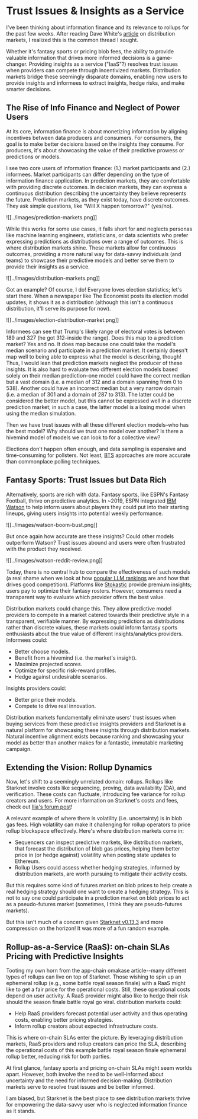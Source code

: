 # Trust Issues & Insights as a Service

I've been thinking about information finance and its relevance to rollups for the past few weeks. After reading Dave White's [article](https://www.paradigm.xyz/2024/12/distribution-markets) on distribution markets, I realized this is the common thread I sought.

Whether it's fantasy sports or pricing blob fees, the ability to provide valuable information that drives more informed decisions is a game-changer. Providing insights as a service ("IaaS"?) resolves trust issues when providers can compete through incentivized markets. Distribution markets bridge these seemingly disparate domains, enabling new users to provide insights and informees to extract insights, hedge risks, and make smarter decisions.

## The Rise of Info Finance and Neglect of Power Users

At its core, information finance is about monetizing information by aligning incentives between data producers and consumers. For consumers, the goal is to make better decisions based on the insights they consume. For producers, it's about showcasing the value of their predictive prowess or predictions or models.

I see two core users of information finance: (1.) market participants and (2.) informees. Market participants can differ depending on the type of information finance application. In prediction markets, they are comfortable with providing discrete outcomes. In decision markets, they can express a continuous distribution describing the uncertainty they believe represents the future. Prediction markets, as they exist today, have discrete outcomes. They ask simple questions, like "Will X happen tomorrow?" (yes/no).

![[../images/prediction-markets.png]]


While this works for some use cases, it falls short for and neglects personas like machine learning engineers, statisticians, or data scientists who prefer expressing predictions as distributions over a range of outcomes. This is where distribution markets shine. These markets allow for continuous outcomes, providing a more natural way for data-savvy individuals (and teams) to showcase their predictive models and better serve them to provide their insights as a service.

![[../images/distribution-markets.png]]

Got an example? Of course, I do! Everyone loves election statistics; let's start there. When a newspaper like The Economist posts its election model updates, it shows it as a distribution (although this isn't a continuous distribution, it'll serve its purpose for now).

![[../images/election-distribution-market.png]]

Informees can see that Trump's likely range of electoral votes is between 189 and 327 (he got 312–inside the range). Does this map to a prediction market? Yes and no. It does map because one could take the model's median scenario and participate in a prediction market. It certainly doesn't map well to being able to express what the model is describing, though! Thus, I would lean that prediction markets neglect the producer of these insights. It is also hard to evaluate two different election models based solely on their median prediction–one model could have the correct median but a vast domain (i.e. a median of 312 and a domain spanning from 0 to 538). Another could have an incorrect median but a very narrow domain (i.e. a median of 301 and a domain of 287 to 313). The latter could be considered the better model, but this cannot be expressed well in a discrete prediction market; in such a case, the latter model is a losing model when using the median simulation.

Then we have trust issues with all these different election models–who has the best model? Why should we trust one model over another? Is there a hivemind model of models we can look to for a collective view?

Elections don't happen often enough, and data sampling is expensive and time-consuming for pollsters. Not least, [BTS](https://x.com/C1aranMurray/status/1854292152689262703) approaches are more accurate than commonplace polling techniques.

## Fantasy Sports: Trust Issues but Data Rich

Alternatively, sports are rich with data. Fantasy sports, like ESPN's Fantasy Football, thrive on predictive analytics. In ~2019, ESPN integrated [IBM Watson](https://developer.ibm.com/articles/player-insights-with-watson/) to help inform users about players they could put into their starting lineups, giving users insights into potential weekly performance.

![[../images/watson-boom-bust.png]]

But once again how accurate are these insights? Could other models outperform Watson? Trust issues abound and users were often frustrated with the product they received.

![[../images/watson-reddit-review.png]]

Today, there is no central hub to compare the effectiveness of such models (a real shame when we look at how [popular LLM rankings](https://openrouter.ai/rankings) are and how that drives good competition). Platforms like [Stokastic](https://www.stokastic.com/join/?gad_source=1&gclid=Cj0KCQiAsOq6BhDuARIsAGQ4-zjs9VuY1C_t09PHqFTngUsZ7KchF8IroILW-ric5M_iqxbWL6DOMiUaAkf2EALw_wcB) provide premium insights; users pay to optimize their fantasy rosters. However, consumers need a transparent way to evaluate which provider offers the best value.

Distribution markets could change this. They allow predictive model providers to compete in a market catered towards their predictive style in a transparent, verifiable manner. By expressing predictions as distributions rather than discrete values, these markets could inform fantasy sports enthusiasts about the true value of different insights/analytics providers. Informees could:

- Better choose models.
- Benefit from a hivemind (i.e. the market's insight).
- Maximize projected scores.
- Optimize for specific risk-reward profiles.
- Hedge against undesirable scenarios.

Insights providers could:
- Better price their models.
- Compete to drive real innovation.

Distribution markets fundamentally eliminate users' trust issues when buying services from these predictive insights providers and Starknet is a natural platform for showcasing these insights through distribution markets. Natural incentive alignment exists because ranking and showcasing your model as better than another makes for a fantastic, immutable marketing campaign.

## Extending the Vision: Rollup Dynamics

Now, let's shift to a seemingly unrelated domain: rollups. Rollups like Starknet involve costs like sequencing, proving, data availability (DA), and verification. These costs can fluctuate, introducing fee variance for rollup creators and users. For more information on Starknet's costs and fees, check out [Ilia's forum post](https://community.starknet.io/t/starknet-costs-and-fees/113853)!

A relevant example of where there is volatility (i.e. uncertainty) is in blob gas fees. High volatility can make it challenging for rollup operators to price rollup blockspace effectively. Here's where distribution markets come in:

- Sequencers can inspect predictive markets, like distribution markets, that forecast the distribution of blob gas prices, helping them better price in (or hedge against) volatility when posting state updates to Ethereum.
- Rollup Users could assess whether hedging strategies, informed by distribution markets, are worth pursuing to mitigate their activity costs.

But this requires some kind of futures market on blob prices to help create a real hedging strategy should one want to create a hedging strategy. This is not to say one could participate in a prediction market on blob prices to act as a pseudo-futures market (sometimes, I think they are pseudo-futures markets).

But this isn't much of a concern given [Starknet v0.13.3](https://community.starknet.io/t/starknet-v0-13-3/115053) and more compression on the horizon! It was more of a fun random example.
## Rollup-as-a-Service (RaaS): on-chain SLAs Pricing with Predictive Insights

Tooting my own horn from the app-chain omakase article--many different types of rollups can live on top of Starknet. Those wishing to spin up an ephemeral rollup (e.g., some battle royal season finale) with a RaaS might like to get a fair price for the operational costs. Still, these operational costs depend on user activity. A RaaS provider might also like to hedge their risk should the season finale battle royal go viral. distribution markets could:

- Help RaaS providers forecast potential user activity and thus operating costs, enabling better pricing strategies.
- Inform rollup creators about expected infrastructure costs.

This is where on-chain SLAs enter the picture. By leveraging distribution markets, RaaS providers and rollup creators can price the SLA, describing the operational costs of this example battle royal season finale ephemeral rollup better, reducing risk for both parties.

At first glance, fantasy sports and pricing on-chain SLAs might seem worlds apart. However, both involve the need to be well-informed about uncertainty and the need for informed decision-making. Distribution markets serve to resolve trust issues and be better informed.

I am biased, but Starknet is the best place to see distribution markets thrive for empowering the data-savvy user who is neglected information finance as it stands.